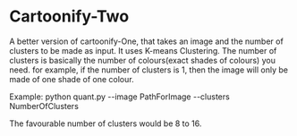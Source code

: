 # Cartoonify-Two

A better version of cartoonify-One, that takes an image and the number of clusters to be made as input. It uses K-means Clustering.
The number of clusters is basically the number of colours(exact shades of colours) you need. for example, if the number of clusters is 1, then the image will only be made of one shade of one colour.

Example:
python quant.py --image PathForImage --clusters NumberOfClusters

The favourable number of clusters would be 8 to 16.
